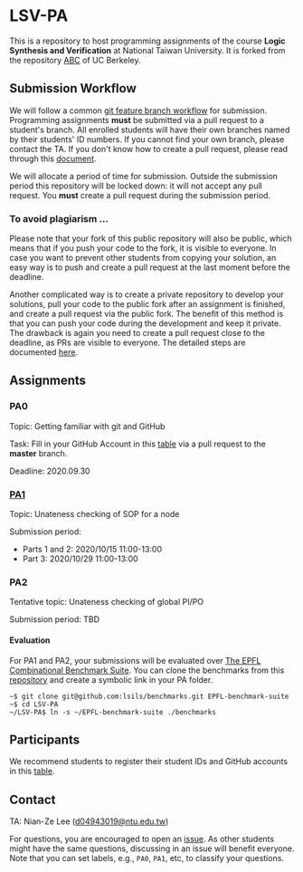 # LSV-PA
This is a repository to host programming assignments of the course **Logic Synthesis and Verification** at National Taiwan University.
It is forked from the repository [ABC](https://github.com/berkeley-abc/abc) of UC Berkeley.

## Submission Workflow
We will follow a common [git feature branch workflow](https://www.atlassian.com/git/tutorials/comparing-workflows/feature-branch-workflow) for submission.
Programming assignments **must** be submitted via a pull request to a student's branch.
All enrolled students will have their own branches named by their students' ID numbers.
If you cannot find your own branch, please contact the TA.
If you don't know how to create a pull request, please read through this [document](https://guides.github.com/activities/forking/).

We will allocate a period of time for submission.
Outside the submission period this repository will be locked down: it will not accept any pull request.
You **must** create a pull request during the submission period.

### To avoid plagiarism ...
Please note that your fork of this public repository will also be public,
which means that if you push your code to the fork, it is visible to everyone.
In case you want to prevent other students from copying your solution,
an easy way is to push and create a pull request at the last moment before the deadline.

Another complicated way is to create a private repository to develop your solutions,
pull your code to the public fork after an assignment is finished,
and create a pull request via the public fork.
The benefit of this method is that you can push your code during the development and keep it private.
The drawback is again you need to create a pull request close to the deadline, as PRs are visible to everyone.
The detailed steps are documented [here](./private-fork.md).

## Assignments
### PA0
Topic: Getting familiar with git and GitHub

Task: Fill in your GitHub Account in this [table](./lsv/admin/participants-id.csv) via a pull request to the **master** branch.

Deadline: 2020.09.30

### [PA1](./lsv/pa1/README.md)
Topic: Unateness checking of SOP for a node

Submission period:
- Parts 1 and 2: 2020/10/15 11:00-13:00
- Part 3: 2020/10/29 11:00-13:00

### PA2
Tentative topic: Unateness checking of global PI/PO

Submission period: TBD

#### Evaluation
For PA1 and PA2, your submissions will be evaluated over [The EPFL Combinational Benchmark Suite](https://www.epfl.ch/labs/lsi/page-102566-en-html/benchmarks/).
You can clone the benchmarks from this [repository](https://github.com/lsils/benchmarks) and create a symbolic link in your PA folder.

```
~$ git clone git@github.com:lsils/benchmarks.git EPFL-benchmark-suite
~$ cd LSV-PA
~/LSV-PA$ ln -s ~/EPFL-benchmark-suite ./benchmarks
```

## Participants
We recommend students to register their student IDs and GitHub accounts in this [table](./lsv/admin/participants-id.csv).

## Contact
TA: Nian-Ze Lee (d04943019@ntu.edu.tw)

For questions, you are encouraged to open an [issue](https://github.com/NTU-ALComLab/LSV-PA/issues).
As other students might have the same questions, discussing in an issue will benefit everyone.
Note that you can set labels, e.g., `PA0`, `PA1`, etc, to classify your questions.
